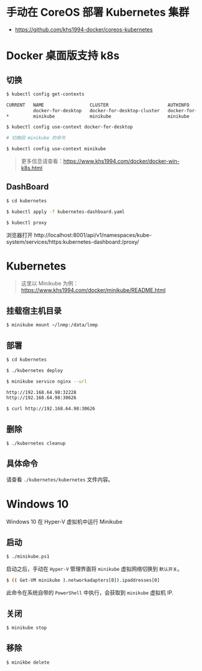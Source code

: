# 手动在 CoreOS 部署 Kubernetes 集群

* https://github.com/khs1994-docker/coreos-kubernetes

# Docker 桌面版支持 k8s

## 切换

```bash
$ kubectl config get-contexts

CURRENT   NAME                 CLUSTER                      AUTHINFO             NAMESPACE
          docker-for-desktop   docker-for-desktop-cluster   docker-for-desktop
*         minikube             minikube                     minikube

$ kubectl config use-context docker-for-desktop

# 切换回 minikube 的命令

$ kubectl config use-context minikube
```

>更多信息请查看：https://www.khs1994.com/docker/docker-win-k8s.html

## DashBoard

```bash
$ cd kubernetes

$ kubectl apply -f kubernetes-dashboard.yaml

$ kubectl proxy
```

浏览器打开 http://localhost:8001/api/v1/namespaces/kube-system/services/https:kubernetes-dashboard:/proxy/

# Kubernetes

> 这里以 Minikube 为例：https://www.khs1994.com/docker/minikube/README.html

## 挂载宿主机目录

```bash
$ minikube mount ~/lnmp:/data/lnmp
```

## 部署

```bash
$ cd kubernetes

$ ./kubernetes deploy

$ minikube service nginx --url

http://192.168.64.98:32228
http://192.168.64.98:30626

$ curl http://192.168.64.98:30626
```

## 删除

```bash
$ ./kubernetes cleanup
```

## 具体命令

请查看 `./kubernetes/kubernetes` 文件内容。

# Windows 10

Windows 10 在 Hyper-V 虚拟机中运行 Minikube

## 启动

```bash
$ ./minikube.ps1
```

启动之后，手动在 `Hyper-V` 管理界面将 `minikube` 虚拟网络切换到 `默认开关`。

```bash
$ (( Get-VM minikube ).networkadapters[0]).ipaddresses[0]
```

此命令在系统自带的 `PowerShell` 中执行，会获取到 `minikube` 虚拟机 IP.

## 关闭

```bash
$ minikube stop
```

## 移除

```bash
$ minikbe delete
```
